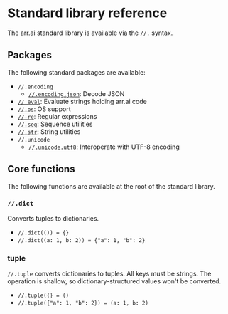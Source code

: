 # Standard library reference

The arr.ai standard library is available via the `//.` syntax.

## Packages

The following standard packages are available:

- `//.encoding`
  - [`//.encoding.json`](std-encoding-json.md): Decode JSON
- [`//.eval`](std-eval.md): Evaluate strings holding arr.ai code
- [`//.os`](std-os.md): OS support
- [`//.re`](std-re.md): Regular expressions
- [`//.seq`](std-seq.md): Sequence utilities
- [`//.str`](std-str.md): String utilities
- `//.unicode`
  - [`//.unicode.utf8`](std-unicode-utf8.md): Interoperate with UTF-8 encoding

## Core functions

The following functions are available at the root of the standard library.

### `//.dict`

Converts tuples to dictionaries.

- `//.dict(()) = {}`
- `//.dict((a: 1, b: 2)) = {"a": 1, "b": 2}`

### tuple

`//.tuple` converts dictionaries to tuples. All keys must be strings. The
operation is shallow, so dictionary-structured values won't be converted.

- `//.tuple({} = ()`
- `//.tuple({"a": 1, "b": 2}) = (a: 1, b: 2)`
